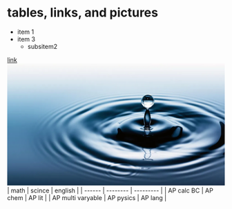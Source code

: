 # tables, links, and pictures

* item 1
* item 3
    * subsitem2

[link](https://www.apsva.us/)
![water picture](water.webp)
| math | scince | english |
| ------ | -------- | --------- |
| AP calc BC | AP chem | AP lit |
| AP multi varyable | AP pysics | AP lang |


